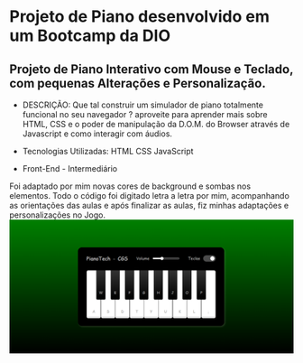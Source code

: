 # Projeto de Piano desenvolvido em um Bootcamp da DIO
## Projeto de Piano Interativo com Mouse e Teclado, com pequenas Alterações e Personalização.
- DESCRIÇÃO:
Que tal construir um simulador de piano totalmente funcional no seu navegador ? aproveite para aprender mais sobre HTML, CSS e o poder de manipulação da D.O.M. do Browser através de Javascript e como interagir com áudios.

- Tecnologias Utilizadas:
HTML
CSS
JavaScript

 - Front-End - Intermediário
  
Foi adaptado por mim novas cores de background e sombas nos elementos.
Todo o código foi digitado letra a letra por mim, acompanhando as orientações das aulas e após finalizar as aulas, fiz minhas adaptações e personalizações no Jogo.
<img src="./src/pianoTech.png"/>
